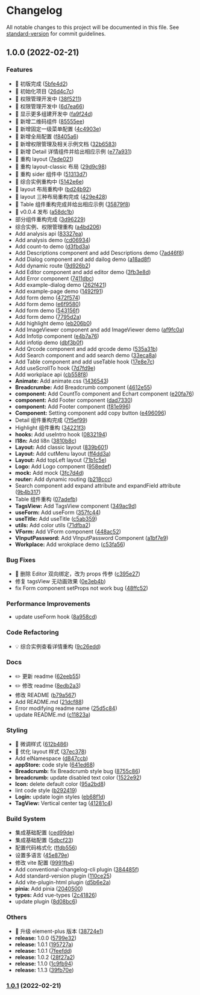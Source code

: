 # Changelog

All notable changes to this project will be documented in this file. See [standard-version](https://github.com/conventional-changelog/standard-version) for commit guidelines.

## 1.0.0 (2022-02-21)

### Features

- 🎸 初版完成 ([5bfe4d2](https://github.com/kailong321200875/vue-element-plus-admin/commit/5bfe4d236fd9c2841da100f34c980b4572b67b20))
- 🎸 初始化项目 ([26d4c7c](https://github.com/kailong321200875/vue-element-plus-admin/commit/26d4c7c56894cf2031b3a7cce08d53c37f4a49e3))
- 🎸 权限管理开发中 ([38f5211](https://github.com/kailong321200875/vue-element-plus-admin/commit/38f521174ba9eba750fee4516141d7a267f1c4ce))
- 🎸 权限管理开发中 ([6d7ea66](https://github.com/kailong321200875/vue-element-plus-admin/commit/6d7ea6694d8299332018a6689bcd82502a9a552c))
- 🎸 显示更多组建开发中 ([fa9f24d](https://github.com/kailong321200875/vue-element-plus-admin/commit/fa9f24d5da8d2e40d7c3661eabacb8f0474a7bf2))
- 🎸 新增二维码组件 ([85555ee](https://github.com/kailong321200875/vue-element-plus-admin/commit/85555eef7dc7d72cb701bdd81044ba8fb8e72acc))
- 🎸 新增固定一级菜单配置 ([4c4903e](https://github.com/kailong321200875/vue-element-plus-admin/commit/4c4903e806c8818e320108cc3e5279d728061c29))
- 🎸 新增全局配置 ([f8405a6](https://github.com/kailong321200875/vue-element-plus-admin/commit/f8405a63c9b1288fbe95bae235b65a08e8fae8d2))
- 🎸 新增权限管理及相关示例文档 ([32b6583](https://github.com/kailong321200875/vue-element-plus-admin/commit/32b6583099646b2ee622ac7b35388468769b91b8))
- 🎸 新增 Detail 详情组件并给出相应示例 ([e77a931](https://github.com/kailong321200875/vue-element-plus-admin/commit/e77a931ef2d2967a9717e27b187d68512c01284f))
- 🎸 重构 layout ([7ede021](https://github.com/kailong321200875/vue-element-plus-admin/commit/7ede02141e258ab4c88e9b4daad966513d4dbe68))
- 🎸 重构 layout-classic 布局 ([29d9c98](https://github.com/kailong321200875/vue-element-plus-admin/commit/29d9c988605b822195900268da6bc3f3b0b9c770))
- 🎸 重构 sider 组件中 ([51313d7](https://github.com/kailong321200875/vue-element-plus-admin/commit/51313d7116c7ab2ded7e3a65514ea9ac413edecd))
- 🎸 综合实例重构中 ([5142e6e](https://github.com/kailong321200875/vue-element-plus-admin/commit/5142e6e323cb20c89a97398bf41d32c93ce42cad))
- 🎸 layout 布局重构中 ([bd24b92](https://github.com/kailong321200875/vue-element-plus-admin/commit/bd24b92acb279343dbaf83b74f1ed2a3f57f1003))
- 🎸 layout 三种布局重构完成 ([429e428](https://github.com/kailong321200875/vue-element-plus-admin/commit/429e42809cef33a33662e41ad50297217d128b8c))
- 🎸 Table 组件重构完成并给出相应示例 ([35879f8](https://github.com/kailong321200875/vue-element-plus-admin/commit/35879f8ecc0ffa76122a336e2eaa93ecfb408c1d))
- 🎸 v0.0.4 发布 ([a58dc1b](https://github.com/kailong321200875/vue-element-plus-admin/commit/a58dc1b1c2774974782ef6d116b8805975b82b1c))
- 部分组件重构完成 ([3d96229](https://github.com/kailong321200875/vue-element-plus-admin/commit/3d9622978dc234ef12dbce63e18caf3440563aa0))
- 综合实例、权限管理重构 ([a4bd206](https://github.com/kailong321200875/vue-element-plus-admin/commit/a4bd2068a5d40d146b5b45cb3727ced990147b68))
- Add analysis api ([83327ea](https://github.com/kailong321200875/vue-element-plus-admin/commit/83327ea763ebb233bb540513276ffa288fbcb4a1))
- Add analysis demo ([cd06934](https://github.com/kailong321200875/vue-element-plus-admin/commit/cd069340fc5157535fdc82e792c6b6dce7d7a97e))
- Add count-to demo ([d3fbd3a](https://github.com/kailong321200875/vue-element-plus-admin/commit/d3fbd3a06c3b802fc863b4dc8013122c14bd16f2))
- Add Descriptions component and add Descriptions demo ([7ad46f8](https://github.com/kailong321200875/vue-element-plus-admin/commit/7ad46f828d626a87699cd4d3a959a5634577d580))
- Add Dialog component and add dailog demo ([a18ad8f](https://github.com/kailong321200875/vue-element-plus-admin/commit/a18ad8f4a89b78c73e57d8d2543494243f656d05))
- Add dynamic route ([9d926b2](https://github.com/kailong321200875/vue-element-plus-admin/commit/9d926b2760b75e1d8e71a68dc7ff6c5026223a43))
- Add Editor component and add editor demo ([3fb3e8d](https://github.com/kailong321200875/vue-element-plus-admin/commit/3fb3e8da39d816bcf4aedb65d40c7052bdb6d8bf))
- Add Error component ([7411dbc](https://github.com/kailong321200875/vue-element-plus-admin/commit/7411dbc9fd8f122187c86a11523b49c88cc71a8c))
- Add example-dialog demo ([262f421](https://github.com/kailong321200875/vue-element-plus-admin/commit/262f4211cf53aef30a32f4b88e88fb1b9246ffcb))
- Add example-page demo ([1492f91](https://github.com/kailong321200875/vue-element-plus-admin/commit/1492f9119aa2960cc05956218e6d151c8b316875))
- Add form demo ([472f574](https://github.com/kailong321200875/vue-element-plus-admin/commit/472f574f42f8f31c4e6047043ac755ba5fb35b7b))
- Add form demo ([e6f9580](https://github.com/kailong321200875/vue-element-plus-admin/commit/e6f95803316bb5df2d1060285c1d591a79340721))
- Add form demo ([543156f](https://github.com/kailong321200875/vue-element-plus-admin/commit/543156f328350bd12e71a41c872e547e41cda7fe))
- Add form demo ([7795d2a](https://github.com/kailong321200875/vue-element-plus-admin/commit/7795d2a4fe3dbc9849ddc7c1d3e2d9215dc66f56))
- Add highlight demo ([eb206b0](https://github.com/kailong321200875/vue-element-plus-admin/commit/eb206b0cc31ac7da3dfd8b3d4b874061c5c91d53))
- Add ImageViewer component and add ImageViewer demo ([af9fc0a](https://github.com/kailong321200875/vue-element-plus-admin/commit/af9fc0a4aded3ec08746ddeaeabac4c3cfa9463d))
- Add Infotip component ([e4b7a76](https://github.com/kailong321200875/vue-element-plus-admin/commit/e4b7a769126d6f0fca424007c294ff229eefcb35))
- Add infotip demo ([dbf3b0f](https://github.com/kailong321200875/vue-element-plus-admin/commit/dbf3b0f5a333ccef524bbac825035b0c6dc78ec9))
- Add Qrcode component and add qrcode demo ([535a31b](https://github.com/kailong321200875/vue-element-plus-admin/commit/535a31b35eb6a76589f602fd96dcf91f46f349b0))
- Add Search component and add search demo ([33eca8a](https://github.com/kailong321200875/vue-element-plus-admin/commit/33eca8a97d59f5cc453e1a60ee81b1519527d0f1))
- Add Table component and add useTable hook ([17e8e7c](https://github.com/kailong321200875/vue-element-plus-admin/commit/17e8e7cda9a009818f11cfa0429ce0f9adc00be5))
- Add useScrollTo hook ([7d7fd9e](https://github.com/kailong321200875/vue-element-plus-admin/commit/7d7fd9ed646d2b68cec0547ad8e65b0404bb95bb))
- Add workplace api ([cb558f8](https://github.com/kailong321200875/vue-element-plus-admin/commit/cb558f8af9dfef2ba2879f021db395ee79e8c8d4))
- **Animate:** Add animate.css ([1436543](https://github.com/kailong321200875/vue-element-plus-admin/commit/1436543a5c599f651ed7805165ea83b9ebcddef5))
- **Breadcrumbe:** Add Breadcrumb component ([4612e55](https://github.com/kailong321200875/vue-element-plus-admin/commit/4612e5544bcd626d686972e5cb874d0aa4af08b3))
- **component:** Add CountTo component and Echart component ([e20fa76](https://github.com/kailong321200875/vue-element-plus-admin/commit/e20fa76cad0894a69fd04c81c2108faabf392684))
- **component:** Add Footer component ([dad7330](https://github.com/kailong321200875/vue-element-plus-admin/commit/dad733063413c79eca61c6cb5ff671b35933a85f))
- **component:** Add Footer component ([f81e996](https://github.com/kailong321200875/vue-element-plus-admin/commit/f81e996a426538aeaa2aa37a540395dcf360a09c))
- **Component:** Setting component add copy button ([e496096](https://github.com/kailong321200875/vue-element-plus-admin/commit/e496096539e6a56b0761a625c9d59210facc5432))
- Detail 组件重构完成 ([7f5ef99](https://github.com/kailong321200875/vue-element-plus-admin/commit/7f5ef99ccc32b03f7be21f70c333bb8e679c7d93))
- Highlight 组件重构 ([34221f3](https://github.com/kailong321200875/vue-element-plus-admin/commit/34221f387f5e15a08cdc21edd76ce8d8c5c20fbc))
- **hooks:** Add useIntro hook ([0832194](https://github.com/kailong321200875/vue-element-plus-admin/commit/0832194e6131051416edff7c2eac6b0a016ffd80))
- **I18n:** Add Ii8n ([3810b8c](https://github.com/kailong321200875/vue-element-plus-admin/commit/3810b8c3b26f86c27aa7db479dfb7b0d283d970f))
- **Layout:** Add classic layout ([839b601](https://github.com/kailong321200875/vue-element-plus-admin/commit/839b6015b8e31bf70e6f0bf0608fa729b028729b))
- **Layout:** Add cutMenu layout ([ff4dd3a](https://github.com/kailong321200875/vue-element-plus-admin/commit/ff4dd3afbf5c0c7a439c71b0c494b81e0f2c70d4))
- **Layout:** Add topLeft layout ([71b1c5e](https://github.com/kailong321200875/vue-element-plus-admin/commit/71b1c5e10cade8d1c018d0c5f63c98ba9357bab8))
- **Logo:** Add Logo component ([958edef](https://github.com/kailong321200875/vue-element-plus-admin/commit/958edefe7bc2bf3ae77520a5d885a9d47e8a37b9))
- **mock:** Add mock ([3fc7d4d](https://github.com/kailong321200875/vue-element-plus-admin/commit/3fc7d4d39a72056fcf419fe19a9d41d90f945bad))
- **router:** Add dynamic routing ([b218ccc](https://github.com/kailong321200875/vue-element-plus-admin/commit/b218ccc9cce2ce1363c4a21d22b4d69c43c7b2dc))
- Search component add expand attribute and expandField attribute ([9b4b317](https://github.com/kailong321200875/vue-element-plus-admin/commit/9b4b31781765d31dec50acc40e2eed91401502d4))
- Table 组件重构 ([07adefb](https://github.com/kailong321200875/vue-element-plus-admin/commit/07adefb89b7555280e6217e09cf81ba7aa5b93c2))
- **TagsView:** Add TagsView component ([349ac9d](https://github.com/kailong321200875/vue-element-plus-admin/commit/349ac9d3989d77e5246cecf0006dd8d83c489990))
- **useForm:** Add useForm ([357fc44](https://github.com/kailong321200875/vue-element-plus-admin/commit/357fc44e519c5829567c17f611fcaadee3f9f933))
- **useTitle:** Add useTitle ([c5ab359](https://github.com/kailong321200875/vue-element-plus-admin/commit/c5ab3599c8ea001ff7831b72fefc9e274163fbbb))
- **utils:** Add color utils ([71dfba2](https://github.com/kailong321200875/vue-element-plus-admin/commit/71dfba21c5bc0276689b5aecf0d75e53efdda09f))
- **VForm:** Add VForm component ([448ac52](https://github.com/kailong321200875/vue-element-plus-admin/commit/448ac5293e48a03840df2bb0b399a8f02aae666e))
- **VInputPassword:** Add VInputPassword Component ([a1bf7e9](https://github.com/kailong321200875/vue-element-plus-admin/commit/a1bf7e9b552f75d3b87c64904ac9e7c99fc936a5))
- **Workplace:** Add wrokplace demo ([c53fa56](https://github.com/kailong321200875/vue-element-plus-admin/commit/c53fa562e540447df082e35c7f26e56f2426e430))

### Bug Fixes

- 🐛 删除 Editor 双向绑定，改为 props 传参 ([c395e27](https://github.com/kailong321200875/vue-element-plus-admin/commit/c395e27f67af9f60b151a5484ab5a3c90c4c1d1e))
- 修复 tagsView 无动画效果 ([0e3eb4b](https://github.com/kailong321200875/vue-element-plus-admin/commit/0e3eb4ba8b1503e1d221dfda59a3a0001dbdcb56))
- fix Form component setProps not work bug ([48ffc52](https://github.com/kailong321200875/vue-element-plus-admin/commit/48ffc52ca8fa26d8e6a5fa4b8b3001701a1f0732))

### Performance Improvements

- update useForm hook ([8a958cd](https://github.com/kailong321200875/vue-element-plus-admin/commit/8a958cd71d9afbd32b243aac0814bfa3281477cd))

### Code Refactoring

- 💡 综合实例查看详情重构 ([9c26edd](https://github.com/kailong321200875/vue-element-plus-admin/commit/9c26edd5d599b5fb5a832fb547e3d95b6bfa9a98))

### Docs

- ✏️ 更新 readme ([62eeb55](https://github.com/kailong321200875/vue-element-plus-admin/commit/62eeb55330dd4af2a46801c7a19f38a3ef312bbf))
- ✏️ 修改 readme ([8edb2a3](https://github.com/kailong321200875/vue-element-plus-admin/commit/8edb2a3493dca975036859b5d2c52afaa91f5dbb))
- 修改 README ([b79a567](https://github.com/kailong321200875/vue-element-plus-admin/commit/b79a56753df55976e749c4494266df052d315416))
- Add README.md ([21dcf88](https://github.com/kailong321200875/vue-element-plus-admin/commit/21dcf88ba31957bbdb50c6207d010650daab70fc))
- Error modifying readme name ([25d5c84](https://github.com/kailong321200875/vue-element-plus-admin/commit/25d5c84e92e68aa72362a14f55aacd946fa5b1b2))
- update README.md ([c11823a](https://github.com/kailong321200875/vue-element-plus-admin/commit/c11823abd8a033e14b4c20d17ac941195d39bcfe))

### Styling

- 💄 微调样式 ([612b486](https://github.com/kailong321200875/vue-element-plus-admin/commit/612b48673c3389779ccfdd161e2ca80b21d265b2))
- 💄 优化 layout 样式 ([37ec378](https://github.com/kailong321200875/vue-element-plus-admin/commit/37ec378f0b2bf83d73ddf0e472aada6aab248f09))
- Add elNamespace ([d847ccb](https://github.com/kailong321200875/vue-element-plus-admin/commit/d847ccb098edc72fe55c1f8459bf149453a3b73d))
- **appStore:** code style ([641ed68](https://github.com/kailong321200875/vue-element-plus-admin/commit/641ed684fefeb52e2f91e8baab7b610fc74c8d88))
- **Breadcrumb:** fix Breadcrumb style bug ([8755c86](https://github.com/kailong321200875/vue-element-plus-admin/commit/8755c862b837d90a25b27c01fabe64abf81fc4a2))
- **breadcrumb:** update disabled text color ([1522e92](https://github.com/kailong321200875/vue-element-plus-admin/commit/1522e925bae37cb9df4de2252d81f717788f4537))
- **Icon:** delete default color ([95a2bd8](https://github.com/kailong321200875/vue-element-plus-admin/commit/95a2bd884dd9846a56cda7c4c3ee4a41ce631b7c))
- lint code style ([b292419](https://github.com/kailong321200875/vue-element-plus-admin/commit/b2924190b8996e8208f951e3fadbcb09baddb8df))
- **Login:** update login styles ([eb68f1d](https://github.com/kailong321200875/vue-element-plus-admin/commit/eb68f1d919e13c07b7d200e9aec53804b2a6dc7b))
- **TagView:** Vertical center tag ([41281c4](https://github.com/kailong321200875/vue-element-plus-admin/commit/41281c4d541a2744e5df5dff2764cc85465b6a4c))

### Build System

- 集成基础配置 ([ced99de](https://github.com/kailong321200875/vue-element-plus-admin/commit/ced99de9b113a01d9d0b190f6d2c6adc983a3102))
- 集成基础配置 ([5dbcf23](https://github.com/kailong321200875/vue-element-plus-admin/commit/5dbcf2397ccdec80c695c113f49e8aa9bb6d012c))
- 配置代码格式化 ([ffdb556](https://github.com/kailong321200875/vue-element-plus-admin/commit/ffdb556a096db247306eae8eecc1b85718314cdd))
- 设置多语言 ([45e879e](https://github.com/kailong321200875/vue-element-plus-admin/commit/45e879edeef677b6aa1d2cfe4dd8dc5b76c83c59))
- 修改 vite 配置 ([9991fb4](https://github.com/kailong321200875/vue-element-plus-admin/commit/9991fb4e5c46b9e4016beaade7232e28dc272797))
- Add conventional-changelog-cli plugin ([384485f](https://github.com/kailong321200875/vue-element-plus-admin/commit/384485f6994c6ac33abee506508ab9d35fe658a9))
- Add standard-version plugin ([110ce25](https://github.com/kailong321200875/vue-element-plus-admin/commit/110ce257841648e29b247a0338624a188694b6e9))
- Add vite-plugin-html plugin ([d5b6e2a](https://github.com/kailong321200875/vue-element-plus-admin/commit/d5b6e2a7770eb59aa32839f69da5be37397e3538))
- **pinia:** Add pinia ([2040500](https://github.com/kailong321200875/vue-element-plus-admin/commit/2040500af14d277a79f01eba5eca2a440203cecf))
- **types:** Add vue-types ([2c41826](https://github.com/kailong321200875/vue-element-plus-admin/commit/2c41826c572268b74a663a6966c548628ac7e280))
- update plugin ([8d08bc6](https://github.com/kailong321200875/vue-element-plus-admin/commit/8d08bc6fc92258674abdd12834eaa4530ec276dd))

### Others

- 🤖 升级 element-plus 版本 ([38724e1](https://github.com/kailong321200875/vue-element-plus-admin/commit/38724e19d069791bde02b17e7f93b631ea16967e))
- **release:** 1.0.0 ([5799e32](https://github.com/kailong321200875/vue-element-plus-admin/commit/5799e323d9374d25f2924376b9bb94b374c030c2))
- **release:** 1.0.1 ([195727a](https://github.com/kailong321200875/vue-element-plus-admin/commit/195727acd7380928469964e9ebce23a416597805))
- **release:** 1.0.1 ([7feefdd](https://github.com/kailong321200875/vue-element-plus-admin/commit/7feefdd69ac9db5d3347bb6f4626f9c9574631a0))
- **release:** 1.0.2 ([28f27a2](https://github.com/kailong321200875/vue-element-plus-admin/commit/28f27a2f03b804caf7c0f1986cee27a8aee712fd))
- **release:** 1.1.0 ([1c9fb94](https://github.com/kailong321200875/vue-element-plus-admin/commit/1c9fb94a93830a22f599b1da68a4d0818183e7d5))
- **release:** 1.1.3 ([39fb70e](https://github.com/kailong321200875/vue-element-plus-admin/commit/39fb70e6e54cc5804fad00382e08614b5faccb6d))

### [1.0.1](https://github.com/kailong321200875/vue-element-plus-admin/compare/v1.0.0...v1.0.1) (2022-02-21)

